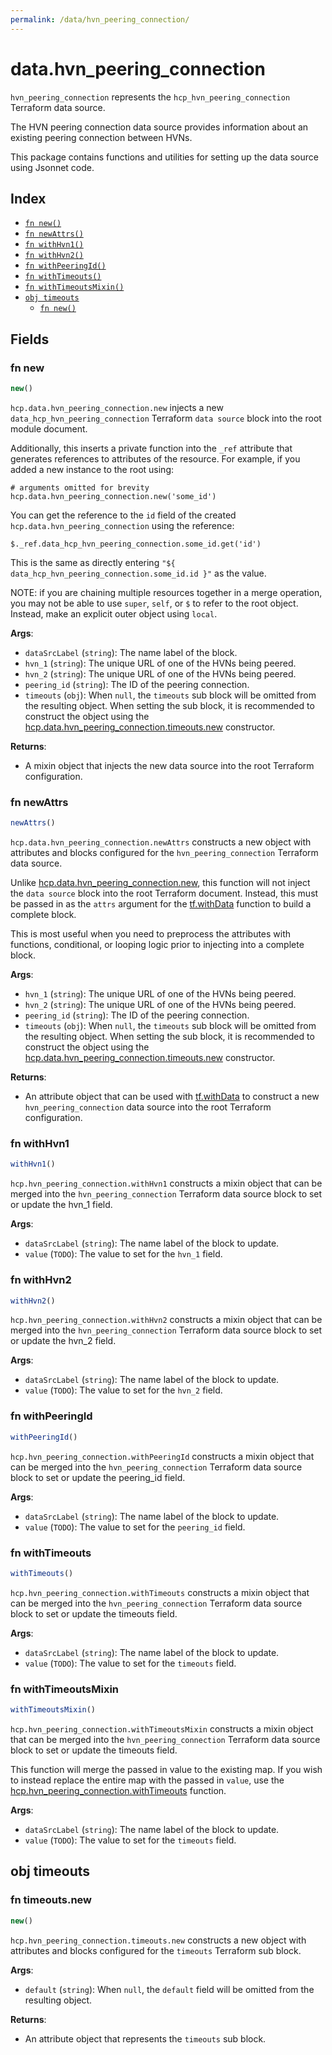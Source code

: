 ```yaml
---
permalink: /data/hvn_peering_connection/
---
```


# data.hvn_peering_connection

`hvn_peering_connection` represents the `hcp_hvn_peering_connection` Terraform data source.

The HVN peering connection data source provides information about an existing peering connection between HVNs.

This package contains functions and utilities for setting up the data source using Jsonnet code.


## Index

* [`fn new()`](#fn-new)
* [`fn newAttrs()`](#fn-newattrs)
* [`fn withHvn1()`](#fn-withhvn1)
* [`fn withHvn2()`](#fn-withhvn2)
* [`fn withPeeringId()`](#fn-withpeeringid)
* [`fn withTimeouts()`](#fn-withtimeouts)
* [`fn withTimeoutsMixin()`](#fn-withtimeoutsmixin)
* [`obj timeouts`](#obj-timeouts)
  * [`fn new()`](#fn-timeoutsnew)

## Fields

### fn new

```ts
new()
```


`hcp.data.hvn_peering_connection.new` injects a new `data_hcp_hvn_peering_connection` Terraform `data source`
block into the root module document.

Additionally, this inserts a private function into the `_ref` attribute that generates references to attributes of the
resource. For example, if you added a new instance to the root using:

    # arguments omitted for brevity
    hcp.data.hvn_peering_connection.new('some_id')

You can get the reference to the `id` field of the created `hcp.data.hvn_peering_connection` using the reference:

    $._ref.data_hcp_hvn_peering_connection.some_id.get('id')

This is the same as directly entering `"${ data_hcp_hvn_peering_connection.some_id.id }"` as the value.

NOTE: if you are chaining multiple resources together in a merge operation, you may not be able to use `super`, `self`,
or `$` to refer to the root object. Instead, make an explicit outer object using `local`.

**Args**:
  - `dataSrcLabel` (`string`): The name label of the block.
  - `hvn_1` (`string`): The unique URL of one of the HVNs being peered.
  - `hvn_2` (`string`): The unique URL of one of the HVNs being peered.
  - `peering_id` (`string`): The ID of the peering connection.
  - `timeouts` (`obj`):  When `null`, the `timeouts` sub block will be omitted from the resulting object. When setting the sub block, it is recommended to construct the object using the [hcp.data.hvn_peering_connection.timeouts.new](#fn-hvnpeeringconnectiontimeoutsnew) constructor.

**Returns**:
- A mixin object that injects the new data source into the root Terraform configuration.


### fn newAttrs

```ts
newAttrs()
```


`hcp.data.hvn_peering_connection.newAttrs` constructs a new object with attributes and blocks configured for the `hvn_peering_connection`
Terraform data source.

Unlike [hcp.data.hvn_peering_connection.new](#fn-hvnpeeringconnectionnew), this function will not inject the `data source`
block into the root Terraform document. Instead, this must be passed in as the `attrs` argument for the
[tf.withData](https://github.com/tf-libsonnet/core/tree/main/docs#fn-withdata) function to build a complete block.

This is most useful when you need to preprocess the attributes with functions, conditional, or looping logic prior to
injecting into a complete block.

**Args**:
  - `hvn_1` (`string`): The unique URL of one of the HVNs being peered.
  - `hvn_2` (`string`): The unique URL of one of the HVNs being peered.
  - `peering_id` (`string`): The ID of the peering connection.
  - `timeouts` (`obj`):  When `null`, the `timeouts` sub block will be omitted from the resulting object. When setting the sub block, it is recommended to construct the object using the [hcp.data.hvn_peering_connection.timeouts.new](#fn-hvnpeeringconnectiontimeoutsnew) constructor.

**Returns**:
  - An attribute object that can be used with [tf.withData](https://github.com/tf-libsonnet/core/tree/main/docs#fn-withdata) to construct a new `hvn_peering_connection` data source into the root Terraform configuration.


### fn withHvn1

```ts
withHvn1()
```

`hcp.hvn_peering_connection.withHvn1` constructs a mixin object that can be merged into the `hvn_peering_connection`
Terraform data source block to set or update the hvn_1 field.



**Args**:
  - `dataSrcLabel` (`string`): The name label of the block to update.
  - `value` (`TODO`): The value to set for the `hvn_1` field.


### fn withHvn2

```ts
withHvn2()
```

`hcp.hvn_peering_connection.withHvn2` constructs a mixin object that can be merged into the `hvn_peering_connection`
Terraform data source block to set or update the hvn_2 field.



**Args**:
  - `dataSrcLabel` (`string`): The name label of the block to update.
  - `value` (`TODO`): The value to set for the `hvn_2` field.


### fn withPeeringId

```ts
withPeeringId()
```

`hcp.hvn_peering_connection.withPeeringId` constructs a mixin object that can be merged into the `hvn_peering_connection`
Terraform data source block to set or update the peering_id field.



**Args**:
  - `dataSrcLabel` (`string`): The name label of the block to update.
  - `value` (`TODO`): The value to set for the `peering_id` field.


### fn withTimeouts

```ts
withTimeouts()
```

`hcp.hvn_peering_connection.withTimeouts` constructs a mixin object that can be merged into the `hvn_peering_connection`
Terraform data source block to set or update the timeouts field.



**Args**:
  - `dataSrcLabel` (`string`): The name label of the block to update.
  - `value` (`TODO`): The value to set for the `timeouts` field.


### fn withTimeoutsMixin

```ts
withTimeoutsMixin()
```

`hcp.hvn_peering_connection.withTimeoutsMixin` constructs a mixin object that can be merged into the `hvn_peering_connection`
Terraform data source block to set or update the timeouts field.

This function will merge the passed in value to the existing map. If you wish
to instead replace the entire map with the passed in `value`, use the [hcp.hvn_peering_connection.withTimeouts](TODO)
function.


**Args**:
  - `dataSrcLabel` (`string`): The name label of the block to update.
  - `value` (`TODO`): The value to set for the `timeouts` field.


## obj timeouts



### fn timeouts.new

```ts
new()
```


`hcp.hvn_peering_connection.timeouts.new` constructs a new object with attributes and blocks configured for the `timeouts`
Terraform sub block.



**Args**:
  - `default` (`string`):  When `null`, the `default` field will be omitted from the resulting object.

**Returns**:
  - An attribute object that represents the `timeouts` sub block.
